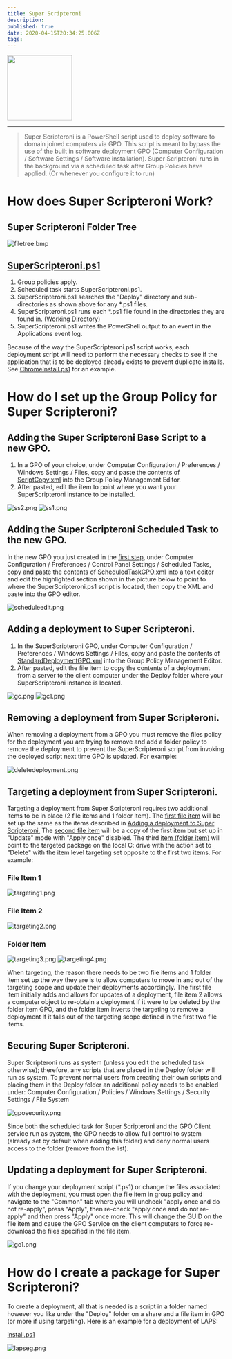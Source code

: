 ```yaml
---
title: Super Scripteroni
description: 
published: true
date: 2020-04-15T20:34:25.006Z
tags: 
---
```


<img align="center" height="150" src="/assets/software/supersuite/superscripteroni/superscripteroni.png">

---

> Super Scripteroni is a PowerShell script used to deploy software to domain joined computers via GPO. This script is meant to bypass the use of the built in software deployment GPO (Computer Configuration / Software Settings / Software installation). Super Scripteroni runs in the background via a scheduled task after Group Policies have applied. (Or whenever you configure it to run)

# How does Super Scripteroni Work?

## Super Scripteroni Folder Tree

![filetree.bmp](/assets/software/supersuite/superscripteroni/filetree.bmp)

## [SuperScripteroni.ps1](https://github.com/belowaverage-org/SuperScripteroni/blob/master/SuperScripteroni.ps1)

1. Group policies apply.
2. Scheduled task starts SuperScripteroni.ps1.
3. SuperScripteroni.ps1 searches the "Deploy" directory and sub-directories as shown above for any *.ps1 files.
4. SuperScripteroni.ps1 runs each *.ps1 file found in the directories they are found in. ([Working Directory](https://en.wikipedia.org/wiki/Working_directory))
5. SuperScripteroni.ps1 writes the PowerShell output to an event in the Applications event log.
    
Because of the way the SuperScripteroni.ps1 script works, each deployment script will need to perform the necessary checks to see if the application that is to be deployed already exists to prevent duplicate installs. See [ChromeInstall.ps1](https://github.com/belowaverage-org/SuperScripteroni/blob/master/ChromeInstall.ps1) for an example.

# How do I set up the Group Policy for Super Scripteroni?

## Adding the Super Scripteroni Base Script to a new GPO.

1. In a GPO of your choice, under Computer Configuration / Preferences / Windows Settings / Files, copy and paste the contents of [ScriptCopy.xml](https://github.com/belowaverage-org/SuperScripteroni/blob/master/ScriptCopy.xml) into the Group Policy Management Editor.
2. After pasted, edit the item to point where you want your SuperScripteroni instance to be installed.

![ss2.png](/assets/software/supersuite/superscripteroni/ss2.png)
![ss1.png](/assets/software/supersuite/superscripteroni/ss1.png)

## Adding the Super Scripteroni Scheduled Task to the new GPO.

In the new GPO you just created in the [first step](#adding-the-super-scripteroni-base-script-to-a-new-gpo), under Computer Configuration / Preferences / Control Panel Settings / Scheduled Tasks, copy and paste the contents of [ScheduledTaskGPO.xml](https://github.com/belowaverage-org/SuperScripteroni/blob/master/ScheduledTaskGPO.xml) into a text editor and edit the highlighted section shown in the picture below to point to where the SuperScripteroni.ps1 script is located, then copy the XML and paste into the GPO editor.

![scheduleedit.png](/assets/software/supersuite/superscripteroni/scheduleedit.png)

## Adding a deployment to Super Scripteroni.

1. In the SuperScripteroni GPO, under Computer Configuration / Preferences / Windows Settings / Files, copy and paste the contents of [StandardDeploymentGPO.xml](https://github.com/belowaverage-org/SuperScripteroni/blob/master/StandardDeploymentGPO.xml) into the Group Policy Management Editor.
2. After pasted, edit the file item to copy the contents of a deployment from a server to the client computer under the Deploy folder where your SuperScripteroni instance is located.

![gc.png](/assets/software/supersuite/superscripteroni/gc.png)
![gc1.png](/assets/software/supersuite/superscripteroni/gc1.png)

## Removing a deployment from Super Scripteroni.

When removing a deployment from a GPO you must remove the files policy for the deployment you are trying to remove and add a folder policy to remove the deployment to prevent the SuperScripteroni script from invoking the deployed script next time GPO is updated. For example:

![deletedeployment.png](/assets/software/supersuite/superscripteroni/deletedeployment.png)

## Targeting a deployment from Super Scripteroni.

Targeting a deployment from Super Scripteroni requires two additional items to be in place (2 file items and 1 folder item). The [first file item](https://github.com/belowaverage-org/SuperScripteroni/blob/master/TargetedDeploymentFilesGPO1.xml) will be set up the same as the items described in [Adding a deployment to Super Scripteroni.](#adding-a-deployment-to-super-scripteroni) The [second file item](https://github.com/belowaverage-org/SuperScripteroni/blob/master/TargetedDeploymentFilesGPO2.xml) will be a copy of the first item but set up in "Update" mode with "Apply once" disabled. The third [item (folder item)](https://github.com/belowaverage-org/SuperScripteroni/blob/master/TargetedDeploymentFoldersGPO.xml) will point to the targeted package on the local C: drive with the action set to "Delete" with the item level targeting set opposite to the first two items. For example:

### File Item 1

![targeting1.png](/assets/software/supersuite/superscripteroni/targeting1.png)

### File Item 2

![targeting2.png](/assets/software/supersuite/superscripteroni/targeting2.png)

### Folder Item

![targeting3.png](/assets/software/supersuite/superscripteroni/targeting3.png)
![targeting4.png](/assets/software/supersuite/superscripteroni/targeting4.png)

When targeting, the reason there needs to be two file items and 1 folder item set up the way they are is to allow computers to move in and out of the targeting scope and update their deployments accordingly. The first file item initially adds and allows for updates of a deployment, file item 2 allows a computer object to re-obtain a deployment if it were to be deleted by the folder item GPO, and the folder item inverts the targeting to remove a deployment if it falls out of the targeting scope defined in the first two file items.

## Securing Super Scripteroni.

Super Scripteroni runs as system (unless you edit the scheduled task otherwise); therefore, any scripts that are placed in the Deploy folder will run as system. To prevent normal users from creating their own scripts and placing them in the Deploy folder an additional policy needs to be enabled under: Computer Configuration / Policies / Windows Settings / Security Settings / File System

![gposecurity.png](/assets/software/supersuite/superscripteroni/gposecurity.png)

Since both the scheduled task for Super Scripteroni and the GPO Client service run as system, the GPO needs to allow full control to system (already set by default when adding this folder) and deny normal users access to the folder (remove from the list).

## Updating a deployment for Super Scripteroni.

If you change your deployment script (\*.ps1) or change the files associated with the deployment, you must open the file item in group policy and navigate to the "Common" tab where you will uncheck "apply once and do not re-apply", press "Apply", then re-check "apply once and do not re-apply" and then press "Apply" once more. This will change the GUID on the file item and cause the GPO Service on the client computers to force re-download the files specified in the file item.

![gc1.png](/assets/software/supersuite/superscripteroni/gc1.png)

# How do I create a package for Super Scripteroni?
To create a deployment, all that is needed is a script in a folder named however you like under the "Deploy" folder on a share and a file item in GPO (or more if using targeting). Here is an example for a deployment of LAPS:

[install.ps1](https://github.com/belowaverage-org/SuperScripteroni/blob/master/LapsInstallExample.ps1)

![lapseg.png](/assets/software/supersuite/superscripteroni/lapseg.png)